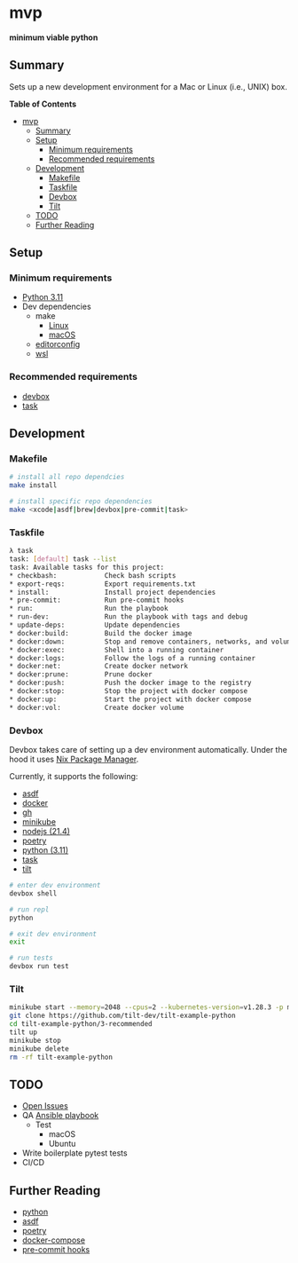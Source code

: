 # mvp

<!-- !["It's dangerous to go alone! Take this."](static/image.jpg) -->
<!-- <img src="https://user-images.githubusercontent.com/4097471/144654508-823c6e31-5e10-404c-9f9f-0d6b9d6ce617.jpg" width="300"> -->

**minimum viable python**

## Summary
Sets up a new development environment for a Mac or Linux (i.e., UNIX) box.

**Table of Contents**
* [mvp](#mvp)
  * [Summary](#summary)
  * [Setup](#setup)
    * [Minimum requirements](#minimum-requirements)
    * [Recommended requirements](#recommended-requirements)
  * [Development](#development)
    * [Makefile](#makefile)
    * [Taskfile](#taskfile)
    * [Devbox](#devbox)
    * [Tilt](#tilt)
  * [TODO](#todo)
  * [Further Reading](#further-reading)

## Setup
### Minimum requirements
  * [Python 3.11](https://www.python.org/downloads/)
* Dev dependencies
  * make
    * [Linux](https://www.gnu.org/software/make/)
    * [macOS](https://www.freecodecamp.org/news/install-xcode-command-line-tools/)
  * [editorconfig](https://editorconfig.org/)
  * [wsl](https://docs.microsoft.com/en-us/windows/wsl/setup/environment)

### Recommended requirements
* [devbox](https://www.jetpack.io/devbox/docs/quickstart/)
* [task](https://taskfile.dev/#/installation)

## Development
### Makefile
```bash
# install all repo dependcies
make install

# install specific repo dependencies
make <xcode|asdf|brew|devbox|pre-commit|task>
```

### Taskfile
```bash
λ task
task: [default] task --list
task: Available tasks for this project:
* checkbash:            Check bash scripts
* export-reqs:          Export requirements.txt
* install:              Install project dependencies
* pre-commit:           Run pre-commit hooks
* run:                  Run the playbook
* run-dev:              Run the playbook with tags and debug
* update-deps:          Update dependencies
* docker:build:         Build the docker image
* docker:down:          Stop and remove containers, networks, and volumes with docker compose
* docker:exec:          Shell into a running container               
* docker:logs:          Follow the logs of a running container               
* docker:net:           Create docker network 
* docker:prune:         Prune docker          
* docker:push:          Push the docker image to the registry                
* docker:stop:          Stop the project with docker compose                  
* docker:up:            Start the project with docker compose                  
* docker:vol:           Create docker volume  
```

### Devbox
Devbox takes care of setting up a dev environment automatically. Under the hood it uses [Nix Package Manager](https://search.nixos.org/packages).

Currently, it supports the following:
* [asdf](https://asdf-vm.com/guide/getting-started.html#_2-download-asdf)
* [docker](https://docs.docker.com/compose/install/)
* [gh](https://cli.github.com/manual/)
* [minikube](https://minikube.sigs.k8s.io/docs/start/)
* [nodejs (21.4)](https://nodejs.org/en/download/)
* [poetry](https://python-poetry.org/docs/)
* [python (3.11)](https://www.python.org/)
* [task](https://taskfile.dev/#/installation)
* [tilt](https://docs.tilt.dev/install.html)

```bash
# enter dev environment
devbox shell

# run repl
python

# exit dev environment
exit

# run tests
devbox run test
```

### Tilt
```bash
minikube start --memory=2048 --cpus=2 --kubernetes-version=v1.28.3 -p minikube
git clone https://github.com/tilt-dev/tilt-example-python
cd tilt-example-python/3-recommended
tilt up
minikube stop
minikube delete
rm -rf tilt-example-python
```

## TODO
* [Open Issues](https://github.com/pythoninthegrass/mvp/issues)
* QA [Ansible playbook](ansible/playbook.yml)
  * Test
    * macOS
    * Ubuntu
* Write boilerplate pytest tests
* CI/CD

## Further Reading
* [python](https://www.python.org/)
* [asdf](https://asdf-vm.com/guide/getting-started.html#_2-download-asdf)
* [poetry](https://python-poetry.org/docs/)
* [docker-compose](https://docs.docker.com/compose/install/)
* [pre-commit hooks](https://pre-commit.com/)
